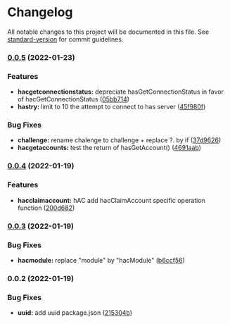 # Changelog

All notable changes to this project will be documented in this file. See [standard-version](https://github.com/conventional-changelog/standard-version) for commit guidelines.

### [0.0.5](https://github.com/Mintrawa/hive-auth-client/compare/v0.0.4...v0.0.5) (2022-01-23)


### Features

* **hacgetconnectionstatus:** depreciate  hasGetConnectionStatus in favor of hacGetConnectionStatus ([05bb714](https://github.com/Mintrawa/hive-auth-client/commit/05bb714ab86c9d8f3c6c70d06c4d857152d0c335))
* **hastry:** limit to 10 the attempt to connect to has server ([45f980f](https://github.com/Mintrawa/hive-auth-client/commit/45f980f5a7f6b9fb1ee9f4ae3846e48561154f2c))


### Bug Fixes

* **challenge:** rename chalenge to challenge + replace ?. by if ([37d9626](https://github.com/Mintrawa/hive-auth-client/commit/37d96269715a64e3092e7ab81b0daab7e018d3ab))
* **hacgetaccounts:** test the return of hasGetAccount() ([4691aab](https://github.com/Mintrawa/hive-auth-client/commit/4691aab7ec13ebbd66133248092e188eb4099114))

### [0.0.4](https://github.com/Mintrawa/hive-auth-client/compare/v0.0.3...v0.0.4) (2022-01-19)


### Features

* **hacclaimaccount:** hAC add hacClaimAccount specific operation function ([200d682](https://github.com/Mintrawa/hive-auth-client/commit/200d682fa13753b1b60200d705bcfc29cc35a318))

### [0.0.3](https://github.com/Mintrawa/hive-auth-client/compare/v0.0.2...v0.0.3) (2022-01-19)


### Bug Fixes

* **hacmodule:** replace "module" by "hacModule" ([b6ccf56](https://github.com/Mintrawa/hive-auth-client/commit/b6ccf564832b519dbea5ad359e3cc6f1f44775cd))

### 0.0.2 (2022-01-19)


### Bug Fixes

* **uuid:** add uuid package.json ([215304b](https://github.com/Mintrawa/hive-auth-client/commit/215304b1bfd0664e772eefdd200114e02d935662))
